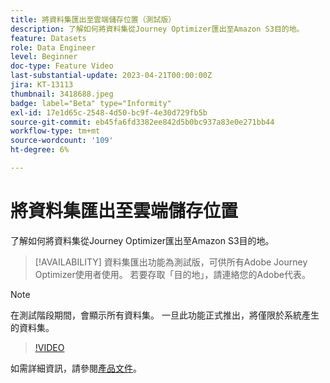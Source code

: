 ```yaml
---
title: 將資料集匯出至雲端儲存位置（測試版）
description: 了解如何將資料集從Journey Optimizer匯出至Amazon S3目的地。
feature: Datasets
role: Data Engineer
level: Beginner
doc-type: Feature Video
last-substantial-update: 2023-04-21T00:00:00Z
jira: KT-13113
thumbnail: 3418688.jpeg
badge: label="Beta" type="Informity"
exl-id: 17e1d65c-2548-4d50-bc9f-4e30d729fb5b
source-git-commit: eb45fa6fd3382ee842d5b0bc937a83e0e271bb44
workflow-type: tm+mt
source-wordcount: '109'
ht-degree: 6%

---
```


# 將資料集匯出至雲端儲存位置

了解如何將資料集從Journey Optimizer匯出至Amazon S3目的地。

>[!AVAILABILITY]
>資料集匯出功能為測試版，可供所有Adobe Journey Optimizer使用者使用。 若要存取「目的地」，請連絡您的Adobe代表。

>[!NOTE]
>在測試階段期間，會顯示所有資料集。 一旦此功能正式推出，將僅限於系統產生的資料集。

>[!VIDEO](https://video.tv.adobe.com/v/3418688/?quality=12&learn=on)

如需詳細資訊，請參閱[產品文件](https://experienceleague.adobe.com/docs/journey-optimizer/using/data-management/datasets/export-datasets.html?lang=en)。
